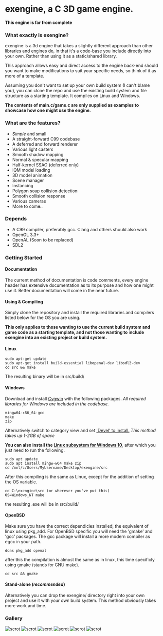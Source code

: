 # exengine, a C 3D game engine.

**This engine is far from complete**

### What exactly is exengine?
exengine is a 3d engine that takes a slightly different approach than other libraries and engines do, in that it's a code-base you include directly into your own.  Rather than using it as a static/shared library.

This approach allows easy and direct access to the engine back-end should you want to make modifications to suit your specific needs, so think of it as more of a template.

Assuming you don't want to set up your own build system (I can't blame you), you can clone the repo and use the existing build system and file structure as a starting template.  It compiles on Linux and Windows.

**The contents of main.c/game.c are only supplied as examples to showcase how one might use the engine.**

### What are the features?
* *Simple* and small
* A straight-forward C99 codebase
* A deferred and forward renderer
* Various light casters
* Smooth shadow mapping
* Normal & specular mapping
* Half-kernel SSAO (deferred only)
* IQM model loading
* 3D model animation
* Scene manager
* Instancing
* Polygon soup collision detection
* Smooth collision response
* Various cameras
* More to come..

### Depends
* A C99 compiler, preferably gcc. Clang and others should also work
* OpenGL 3.3+
* OpenAL (Soon to be replaced)
* SDL2

### Getting Started
#### Documentation
The current method of documentation is code comments, every engine header has extensive documentation as to its purpose and how one might use it.  Better documentation will come in the near future.

#### Using & Compiling

Simply clone the repository and install the required libraries and compilers listed below for the OS you are using.

**This only applies to those wanting to use the current build system and game code as a starting template, and not those wanting to include exengine into an existing project or build system.**

#### Linux

````
sudo apt-get update
sudo apt-get install build-essential libopenal-dev libsdl2-dev
cd src && make
````

The resulting binary will be in src/build/


#### Windows

Download and install [Cygwin](https://www.cygwin.com/) with the following packages.  *All required libraries for Windows are included in the codebase.*

````
mingw64-x86_64-gcc
make
zip
````

Alternatively switch to category view and set ['Devel' to install.](https://i.stack.imgur.com/2uzkB.jpg)  *This method takes up 1-2GB of space*

**You can also install the [Linux subsystem for Windows 10](https://docs.microsoft.com/en-us/windows/wsl/install-win10)**, after which you just need to run the following.

````
sudo apt update
sudo apt install mingw-w64 make zip
cd /mnt/c/Users/MyUsername/Desktop/exengine/src
````

After this compiling is the same as Linux, except for the addition of setting the OS variable.

````
cd C:\exengine\src (or wherever you've put this)
OS=Windows_NT make
````

the resulting .exe will be in src/build/

#### OpenBSD
Make sure you have the correct dependicies installed, the equivalent of linux using pkg_add.
For OpenBSD specific you will need the 'gmake' and 'gcc' packages.
The gcc package will install a more modern compiler as egcc in your path.

```
doas pkg_add openal
```

after this the compilation is almost the same as in linux, this time specificly using gmake (stands for GNU make).

````
cd src && gmake
````

#### Stand-alone (*recommended*)

Alternatively you can drop the exengine/ directory right into your own project and use it with your own build system.  This method obviously takes more work and time.

### Gallery
![scrot](http://i.imgur.com/4NGlapU.png)
![scrot](https://i.imgur.com/vTKB3T8.png)
![scrot](http://i.imgur.com/H1pMBXI.png)
![scrot](https://i.imgur.com/n6FcPau.png)
![scrot](https://i.imgur.com/t7CcuiK.png)
![scrot](https://i.imgur.com/qesG2md.png)
